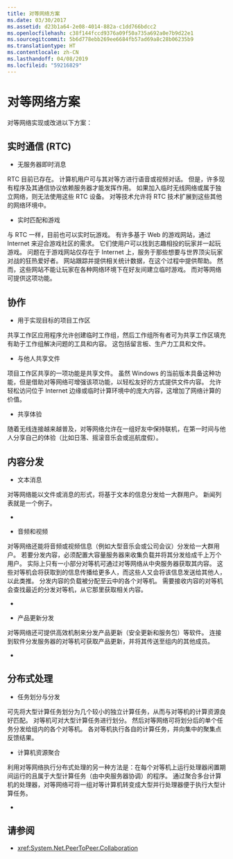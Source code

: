 ```yaml
---
title: 对等网络方案
ms.date: 03/30/2017
ms.assetid: d23b1a64-2e08-4014-882a-c1dd766bdcc2
ms.openlocfilehash: c38f144fccd9376a09f50a735a692a0e7b9d22e1
ms.sourcegitcommit: 5b6d778ebb269ee6684fb57ad69a8c28b06235b9
ms.translationtype: HT
ms.contentlocale: zh-CN
ms.lasthandoff: 04/08/2019
ms.locfileid: "59216829"
---
```

# <a name="peer-to-peer-networking-scenarios"></a>对等网络方案
对等网络实现或改进以下方案：  
  
## <a name="real-time-communications-rtc"></a>实时通信 (RTC)  
  
-   无服务器即时消息  
  
 RTC 目前已存在。 计算机用户可与其对等方进行语音或视频对话。 但是，许多现有程序及其通信协议依赖服务器才能发挥作用。 如果加入临时无线网络或属于独立网络，则无法使用这些 RTC 设备。 对等技术允许将 RTC 技术扩展到这些其他的网络环境中。  
  
-   实时匹配和游戏  
  
 与 RTC 一样，目前也可以实时玩游戏。 有许多基于 Web 的游戏网站，通过 Internet 来迎合游戏社区的需求。 它们使用户可以找到志趣相投的玩家并一起玩游戏。 问题在于游戏网站仅存在于 Internet 上，服务于那些想要与世界顶尖玩家对战的狂热爱好者。 网站跟踪并提供相关统计数据，在这个过程中提供帮助。 然而，这些网站不能让玩家在各种网络环境下在好友间建立临时游戏。 而对等网络可提供这项功能。  
  
## <a name="collaboration"></a>协作  
  
-   用于实现目标的项目工作区  
  
 共享工作区应用程序允许创建临时工作组，然后工作组所有者可为共享工作区填充有助于工作组解决问题的工具和内容。 这包括留言板、生产力工具和文件。  
  
-   与他人共享文件  
  
 项目工作区共享的一项功能是共享文件。 虽然 Windows 的当前版本具备这种功能，但是借助对等网络可增强该项功能，以轻松友好的方式提供文件内容。 允许轻松访问位于 Internet 边缘或临时计算环境中的庞大内容，这增加了网络计算的价值。  
  
-   共享体验  
  
 随着无线连接越来越普及，对等网络允许在一组好友中保持联机，在第一时间与他人分享自己的体验（比如日落、摇滚音乐会或巡航度假）。  
  
## <a name="content-distribution"></a>内容分发  
  
-   文本消息  
  
 对等网络能以文件或消息的形式，将基于文本的信息分发给一大群用户。 新闻列表就是一个例子。  
  
-  
  
-   音频和视频  
  
 对等网络还能将音频或视频信息（例如大型音乐会或公司会议）分发给一大群用户。 若要分发内容，必须配置大容量服务器来收集负载并将其分发给成千上万个用户。 实际上只有一小部分对等机可通过对等网络从中央服务器获取其内容。 这些对等机会将获取到的信息传播给更多人，而这些人又会将该信息发送给其他人，以此类推。 分发内容的负载被分配至云中的各个对等机。 需要接收内容的对等机会查找最近的分发对等机，从它那里获取相关内容。  
  
-  
  
-   产品更新分发  
  
 对等网络还可提供高效机制来分发产品更新（安全更新和服务包）等软件。 连接到软件分发服务器的对等机可获取产品更新，并将其传送至组内的其他成员。  
  
-  
  
## <a name="distributed-processing"></a>分布式处理  
  
-   任务划分与分发  
  
 可先将大型计算任务划分为几个较小的独立计算任务，从而与对等机的计算资源良好匹配。 对等机可对大型计算任务进行划分。 然后对等网络可将划分后的单个任务分发给组内的各个对等机。 各对等机执行各自的计算任务，并向集中的聚集点反馈结果。  
  
-   计算机资源聚合  
  
 利用对等网络执行分布式处理的另一种方法是：在每个对等机上运行处理器闲置期间运行的且属于大型计算任务（由中央服务器协调）的程序。 通过聚合多台计算机的处理器，对等网络可将一组对等计算机转变成大型并行处理器便于执行大型计算任务。  
  
-  
  
## <a name="see-also"></a>请参阅

- <xref:System.Net.PeerToPeer.Collaboration>
